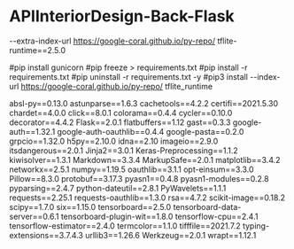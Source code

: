 # APIInteriorDesign-Back-Flask

--extra-index-url https://google-coral.github.io/py-repo/
tflite-runtime==2.5.0
 
#pip install gunicorn
#pip freeze > requirements.txt
#pip install -r requirements.txt
#pip uninstall -r requirements.txt -y
#pip3 install --index-url https://google-coral.github.io/py-repo/ tflite_runtime


absl-py==0.13.0
astunparse==1.6.3
cachetools==4.2.2
certifi==2021.5.30
chardet==4.0.0
click==8.0.1
colorama==0.4.4
cycler==0.10.0
decorator==4.4.2
Flask==2.0.1
flatbuffers==1.12
gast==0.3.3
google-auth==1.32.1
google-auth-oauthlib==0.4.4
google-pasta==0.2.0
grpcio==1.32.0
h5py==2.10.0
idna==2.10
imageio==2.9.0
itsdangerous==2.0.1
Jinja2==3.0.1
Keras-Preprocessing==1.1.2
kiwisolver==1.3.1
Markdown==3.3.4
MarkupSafe==2.0.1
matplotlib==3.4.2
networkx==2.5.1
numpy==1.19.5
oauthlib==3.1.1
opt-einsum==3.3.0
Pillow==8.3.0
protobuf==3.17.3
pyasn1==0.4.8
pyasn1-modules==0.2.8
pyparsing==2.4.7
python-dateutil==2.8.1
PyWavelets==1.1.1
requests==2.25.1
requests-oauthlib==1.3.0
rsa==4.7.2
scikit-image==0.18.2
scipy==1.7.0
six==1.15.0
tensorboard==2.5.0
tensorboard-data-server==0.6.1
tensorboard-plugin-wit==1.8.0
tensorflow-cpu==2.4.1
tensorflow-estimator==2.4.0
termcolor==1.1.0
tifffile==2021.7.2
typing-extensions==3.7.4.3
urllib3==1.26.6
Werkzeug==2.0.1
wrapt==1.12.1

